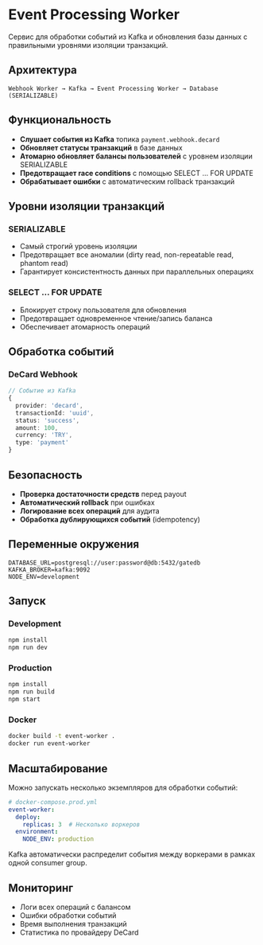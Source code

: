# Event Processing Worker

Сервис для обработки событий из Kafka и обновления базы данных с правильными уровнями изоляции транзакций.

## Архитектура

```
Webhook Worker → Kafka → Event Processing Worker → Database (SERIALIZABLE)
```

## Функциональность

- **Слушает события из Kafka** топика `payment.webhook.decard`
- **Обновляет статусы транзакций** в базе данных
- **Атомарно обновляет балансы пользователей** с уровнем изоляции SERIALIZABLE
- **Предотвращает race conditions** с помощью SELECT ... FOR UPDATE
- **Обрабатывает ошибки** с автоматическим rollback транзакций

## Уровни изоляции транзакций

### SERIALIZABLE
- Самый строгий уровень изоляции
- Предотвращает все аномалии (dirty read, non-repeatable read, phantom read)
- Гарантирует консистентность данных при параллельных операциях

### SELECT ... FOR UPDATE
- Блокирует строку пользователя для обновления
- Предотвращает одновременное чтение/запись баланса
- Обеспечивает атомарность операций

## Обработка событий

### DeCard Webhook
```typescript
// Событие из Kafka
{
  provider: 'decard',
  transactionId: 'uuid',
  status: 'success',
  amount: 100,
  currency: 'TRY',
  type: 'payment'
}
```

## Безопасность

- **Проверка достаточности средств** перед payout
- **Автоматический rollback** при ошибках
- **Логирование всех операций** для аудита
- **Обработка дублирующихся событий** (idempotency)

## Переменные окружения

```env
DATABASE_URL=postgresql://user:password@db:5432/gatedb
KAFKA_BROKER=kafka:9092
NODE_ENV=development
```

## Запуск

### Development
```bash
npm install
npm run dev
```

### Production
```bash
npm install
npm run build
npm start
```

### Docker
```bash
docker build -t event-worker .
docker run event-worker
```

## Масштабирование

Можно запускать несколько экземпляров для обработки событий:

```yaml
# docker-compose.prod.yml
event-worker:
  deploy:
    replicas: 3  # Несколько воркеров
  environment:
    NODE_ENV: production
```

Kafka автоматически распределит события между воркерами в рамках одной consumer group.

## Мониторинг

- Логи всех операций с балансом
- Ошибки обработки событий
- Время выполнения транзакций
- Статистика по провайдеру DeCard
